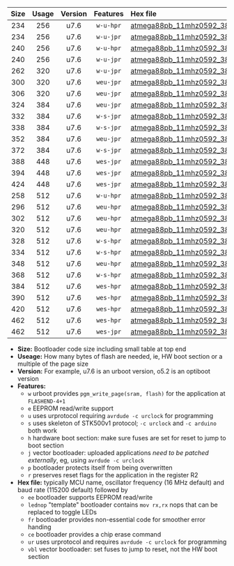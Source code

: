 |Size|Usage|Version|Features|Hex file|
|:-:|:-:|:-:|:-:|:--|
|234|256|u7.6|`w-u-hpr`|[atmega88pb_11mhz0592_38400bps_ur.hex](https://raw.githubusercontent.com/stefanrueger/urboot/main//atmega88pb_11mhz0592_38400bps_ur.hex)|
|234|256|u7.6|`w-u-jpr`|[atmega88pb_11mhz0592_38400bps_ur_vbl.hex](https://raw.githubusercontent.com/stefanrueger/urboot/main//atmega88pb_11mhz0592_38400bps_ur_vbl.hex)|
|240|256|u7.6|`w-u-hpr`|[atmega88pb_11mhz0592_38400bps_lednop_ur.hex](https://raw.githubusercontent.com/stefanrueger/urboot/main//atmega88pb_11mhz0592_38400bps_lednop_ur.hex)|
|240|256|u7.6|`w-u-jpr`|[atmega88pb_11mhz0592_38400bps_lednop_ur_vbl.hex](https://raw.githubusercontent.com/stefanrueger/urboot/main//atmega88pb_11mhz0592_38400bps_lednop_ur_vbl.hex)|
|262|320|u7.6|`w-u-jpr`|[atmega88pb_11mhz0592_38400bps_lednop_fr_ur_vbl.hex](https://raw.githubusercontent.com/stefanrueger/urboot/main//atmega88pb_11mhz0592_38400bps_lednop_fr_ur_vbl.hex)|
|300|320|u7.6|`weu-jpr`|[atmega88pb_11mhz0592_38400bps_ee_ur_vbl.hex](https://raw.githubusercontent.com/stefanrueger/urboot/main//atmega88pb_11mhz0592_38400bps_ee_ur_vbl.hex)|
|306|320|u7.6|`weu-jpr`|[atmega88pb_11mhz0592_38400bps_ee_lednop_ur_vbl.hex](https://raw.githubusercontent.com/stefanrueger/urboot/main//atmega88pb_11mhz0592_38400bps_ee_lednop_ur_vbl.hex)|
|324|384|u7.6|`weu-jpr`|[atmega88pb_11mhz0592_38400bps_ee_lednop_fr_ur_vbl.hex](https://raw.githubusercontent.com/stefanrueger/urboot/main//atmega88pb_11mhz0592_38400bps_ee_lednop_fr_ur_vbl.hex)|
|332|384|u7.6|`w-s-jpr`|[atmega88pb_11mhz0592_38400bps_vbl.hex](https://raw.githubusercontent.com/stefanrueger/urboot/main//atmega88pb_11mhz0592_38400bps_vbl.hex)|
|338|384|u7.6|`w-s-jpr`|[atmega88pb_11mhz0592_38400bps_lednop_vbl.hex](https://raw.githubusercontent.com/stefanrueger/urboot/main//atmega88pb_11mhz0592_38400bps_lednop_vbl.hex)|
|352|384|u7.6|`weu-jpr`|[atmega88pb_11mhz0592_38400bps_ee_lednop_fr_ce_ur_vbl.hex](https://raw.githubusercontent.com/stefanrueger/urboot/main//atmega88pb_11mhz0592_38400bps_ee_lednop_fr_ce_ur_vbl.hex)|
|372|384|u7.6|`w-s-jpr`|[atmega88pb_11mhz0592_38400bps_lednop_fr_vbl.hex](https://raw.githubusercontent.com/stefanrueger/urboot/main//atmega88pb_11mhz0592_38400bps_lednop_fr_vbl.hex)|
|388|448|u7.6|`wes-jpr`|[atmega88pb_11mhz0592_38400bps_ee_vbl.hex](https://raw.githubusercontent.com/stefanrueger/urboot/main//atmega88pb_11mhz0592_38400bps_ee_vbl.hex)|
|394|448|u7.6|`wes-jpr`|[atmega88pb_11mhz0592_38400bps_ee_lednop_vbl.hex](https://raw.githubusercontent.com/stefanrueger/urboot/main//atmega88pb_11mhz0592_38400bps_ee_lednop_vbl.hex)|
|424|448|u7.6|`wes-jpr`|[atmega88pb_11mhz0592_38400bps_ee_lednop_fr_vbl.hex](https://raw.githubusercontent.com/stefanrueger/urboot/main//atmega88pb_11mhz0592_38400bps_ee_lednop_fr_vbl.hex)|
|258|512|u7.6|`w-u-hpr`|[atmega88pb_11mhz0592_38400bps_lednop_fr_ur.hex](https://raw.githubusercontent.com/stefanrueger/urboot/main//atmega88pb_11mhz0592_38400bps_lednop_fr_ur.hex)|
|296|512|u7.6|`weu-hpr`|[atmega88pb_11mhz0592_38400bps_ee_ur.hex](https://raw.githubusercontent.com/stefanrueger/urboot/main//atmega88pb_11mhz0592_38400bps_ee_ur.hex)|
|302|512|u7.6|`weu-hpr`|[atmega88pb_11mhz0592_38400bps_ee_lednop_ur.hex](https://raw.githubusercontent.com/stefanrueger/urboot/main//atmega88pb_11mhz0592_38400bps_ee_lednop_ur.hex)|
|320|512|u7.6|`weu-hpr`|[atmega88pb_11mhz0592_38400bps_ee_lednop_fr_ur.hex](https://raw.githubusercontent.com/stefanrueger/urboot/main//atmega88pb_11mhz0592_38400bps_ee_lednop_fr_ur.hex)|
|328|512|u7.6|`w-s-hpr`|[atmega88pb_11mhz0592_38400bps.hex](https://raw.githubusercontent.com/stefanrueger/urboot/main//atmega88pb_11mhz0592_38400bps.hex)|
|334|512|u7.6|`w-s-hpr`|[atmega88pb_11mhz0592_38400bps_lednop.hex](https://raw.githubusercontent.com/stefanrueger/urboot/main//atmega88pb_11mhz0592_38400bps_lednop.hex)|
|348|512|u7.6|`weu-hpr`|[atmega88pb_11mhz0592_38400bps_ee_lednop_fr_ce_ur.hex](https://raw.githubusercontent.com/stefanrueger/urboot/main//atmega88pb_11mhz0592_38400bps_ee_lednop_fr_ce_ur.hex)|
|368|512|u7.6|`w-s-hpr`|[atmega88pb_11mhz0592_38400bps_lednop_fr.hex](https://raw.githubusercontent.com/stefanrueger/urboot/main//atmega88pb_11mhz0592_38400bps_lednop_fr.hex)|
|384|512|u7.6|`wes-hpr`|[atmega88pb_11mhz0592_38400bps_ee.hex](https://raw.githubusercontent.com/stefanrueger/urboot/main//atmega88pb_11mhz0592_38400bps_ee.hex)|
|390|512|u7.6|`wes-hpr`|[atmega88pb_11mhz0592_38400bps_ee_lednop.hex](https://raw.githubusercontent.com/stefanrueger/urboot/main//atmega88pb_11mhz0592_38400bps_ee_lednop.hex)|
|420|512|u7.6|`wes-hpr`|[atmega88pb_11mhz0592_38400bps_ee_lednop_fr.hex](https://raw.githubusercontent.com/stefanrueger/urboot/main//atmega88pb_11mhz0592_38400bps_ee_lednop_fr.hex)|
|462|512|u7.6|`wes-hpr`|[atmega88pb_11mhz0592_38400bps_ee_lednop_fr_ce.hex](https://raw.githubusercontent.com/stefanrueger/urboot/main//atmega88pb_11mhz0592_38400bps_ee_lednop_fr_ce.hex)|
|462|512|u7.6|`wes-jpr`|[atmega88pb_11mhz0592_38400bps_ee_lednop_fr_ce_vbl.hex](https://raw.githubusercontent.com/stefanrueger/urboot/main//atmega88pb_11mhz0592_38400bps_ee_lednop_fr_ce_vbl.hex)|

- **Size:** Bootloader code size including small table at top end
- **Useage:** How many bytes of flash are needed, ie, HW boot section or a multiple of the page size
- **Version:** For example, u7.6 is an urboot version, o5.2 is an optiboot version
- **Features:**
  + `w` urboot provides `pgm_write_page(sram, flash)` for the application at `FLASHEND-4+1`
  + `e` EEPROM read/write support
  + `u` uses urprotocol requiring `avrdude -c urclock` for programming
  + `s` uses skeleton of STK500v1 protocol; `-c urclock` and `-c arduino` both work
  + `h` hardware boot section: make sure fuses are set for reset to jump to boot section
  + `j` vector bootloader: uploaded applications *need to be patched externally*, eg, using `avrdude -c urclock`
  + `p` bootloader protects itself from being overwritten
  + `r` preserves reset flags for the application in the register R2
- **Hex file:** typically MCU name, oscillator frequency (16 MHz default) and baud rate (115200 default) followed by
  + `ee` bootloader supports EEPROM read/write
  + `lednop` "template" bootloader contains `mov rx,rx` nops that can be replaced to toggle LEDs
  + `fr` bootloader provides non-essential code for smoother error handing
  + `ce` bootloader provides a chip erase command
  + `ur` uses urprotocol and requires `avrdude -c urclock` for programming
  + `vbl` vector bootloader: set fuses to jump to reset, not the HW boot section
